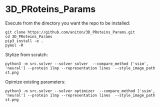 # 3D_PRoteins_Params

Execute from the directory you want the repo to be installed:

```
git clone https://github.com/aniton/3D_PRoteins_Params.git
cd 3D_PRoteins_Params
pip3 install -e .
pymol -R
```
Stylize from scratch:

```
python3 -m src.solver --solver solver  --compare_method ['ssim', 'neural'] --protein 1lmp --representation lines  --style_image_path st.png
```

Opimize existing parameters:

```
python3 -m src.solver --solver optimizer  --compare_method ['ssim', 'neural'] --protein 1lmp --representation lines  --style_image_path st.png
```
